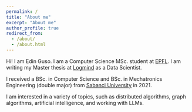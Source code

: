 ```yaml
---
permalink: /
title: "About me"
excerpt: "About me"
author_profile: true
redirect_from: 
  - /about/
  - /about.html
---
```


Hi! I am Edin Guso. I am a Computer Science MSc. student at [EPFL](https://www.epfl.ch/en/). I am writing my Master thesis at [Logmind](https://www.logmind.com/) as a Data Scientist.

I received a BSc. in Computer Science and BSc. in Mechatronics Engineering (double major) from [Sabanci University](https://www.sabanciuniv.edu/en/) in 2021.

I am interested in a variety of topics, such as distributed algorithms, graph algorithms, artificial intelligence, and working with LLMs.
